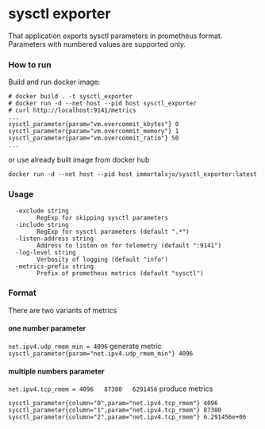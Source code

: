 # sysctl exporter

That application exports sysctl parameters in prometheus format.
Parameters with numbered values are supported only.

### How to run

Build and run docker image:
```
# docker build . -t sysctl_exporter
# docker run -d --net host --pid host sysctl_exporter
# curl http://localhost:9141/metrics
...
sysctl_parameter{param="vm.overcommit_kbytes"} 0
sysctl_parameter{param="vm.overcommit_memory"} 1
sysctl_parameter{param="vm.overcommit_ratio"} 50
...
```
or use already built image from docker hub
```
docker run -d --net host --pid host immortalxjo/sysctl_exporter:latest
```

### Usage
```
  -exclude string
    	RegExp for skipping sysctl parameters
  -include string
    	RegExp for sysctl parameters (default ".*")
  -listen-address string
    	Address to listen on for telemetry (default ":9141")
  -log-level string
    	Verbosity of logging (default "info")
  -metrics-prefix string
    	Prefix of prometheus metrics (default "sysctl")
```

### Format
There are two variants of metrics
#### one number parameter
`net.ipv4.udp_rmem_min = 4096`
generate metric
`sysctl_parameter{param="net.ipv4.udp_rmem_min"} 4096`
#### multiple numbers parameter
`net.ipv4.tcp_rmem = 4096	87380	6291456`
produce metrics
```
sysctl_parameter{column="0",param="net.ipv4.tcp_rmem"} 4096
sysctl_parameter{column="1",param="net.ipv4.tcp_rmem"} 87380
sysctl_parameter{column="2",param="net.ipv4.tcp_rmem"} 6.291456e+06
```

